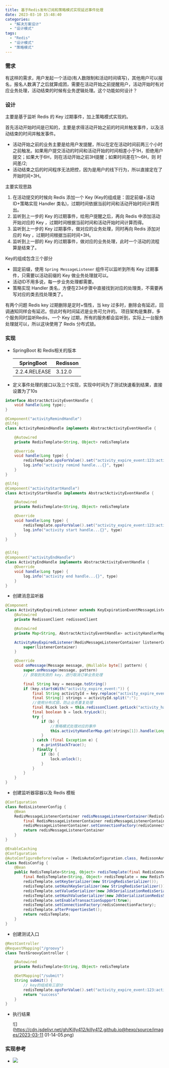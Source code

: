 ```yaml
---
title: 基于Redis发布订阅和策略模式实现延迟事件处理
date: 2023-03-10 15:48:40
categories:
  - "解决方案设计"
  - "设计模式"
tags:
  - "Redis"
  - "设计模式"
  - "策略模式"
---
```


### 需求

有这样的需求，用户发起一个活动(有人数限制和活动时间填写)，其他用户可以报名，报名人数满了之后就算成团，需要在活动开始之前提醒用户，活动开始时有对应业务处理，活动结束的时候有业务逻辑处理。这个功能如何设计？

### 设计

主要是基于监听 Redis 的 Key 过期事件，加上策略模式实现的。

首先活动开始时间是已知的，主要是求得活动开始之前的时间并触发事件，以及活动结束的时间并触发事件。
- 活动开始之前的业务主要是给用户发提醒，所以在定在活动时间前两三个小时之前触发。如果用户提交活动的时间和活动开始的时间相差小于1H，拒绝用户提交；如果大于6H，则在活动开始之前3H提醒；如果时间差在1～6H，则 时间差/2;
- 活动结束之后的时间程序无法把控，因为是用户的线下行为，所以直接定在了开始时间+3H。

主要实现思路
1. 在活动提交的时候向 Redis 添加一个 Key (Key的组成是：固定前缀+活动ID+策略实现 Handler 类名)，过期时间依据当前时间和活动开始时间计算而出。
2. 监听到上一步的 Key 的过期事件，给用户提醒之后，再向 Redis 中添加活动开始对应的 Key ，过期时间根据当前时间和活动开始时间计算而得。
3. 监听到上一步的 Key 过期事件，做对应的业务处理，同时再向 Redis 添加对应的 Key ，过期时间根据当前时间+3H。
4. 监听到上一部的 Key 的过期事件，做对应的业务处理，此时一个活动的流程算是结束了。

Key的组成包含三个部分
- 固定前缀，使用 `Spring MessageListener` 组件可以监听到所有 Key 过期事件，只需要以活动前缀的 Key 做业务处理就可以。
- 活动ID不用多说，每一步业务处理都需要。
- 策略实现 Handler 类名，方便在234步骤中直接找到对应的处理类，不需要再写对应的类去找处理类了。

有两个问题
Redis key 过期删除是定时+惰性，当 key 过多时，删除会有延迟，回调通知同样会有延迟。但此时有时间延迟是业务可允许的。
项目架构是集群，多个服务同时监听Redis，一个 Key 过期，所有的服务都会监听到，实际上一台服务处理就可以，所以这块使用了 Redis 分布式锁。

### 实现

- SpringBoot 和 Redis相关的版本

  |SpringBoot|Redisson|
  |--|--|
  |2.2.4.RELEASE|3.12.0|

- 定义事件处理的接口以及三个实现，实现中时间为了测试快速看到结果，直接设置为了10s

```java
interface AbstractActivityEventHandle {
    void handle(Long type);
}

@Component("activityRemindHandle")
@Slf4j
class ActivityRemindHandle implements AbstractActivityEventHandle {

    @Autowired
    private RedisTemplate<String, Object> redisTemplate

    @Override
    void handle(Long type) {
        redisTemplate.opsForValue().set("activity_expire_event:123:activityStartHandle", "1", 10, TimeUnit.SECONDS)
        log.info("activity remind handle...{}", type)
    }
}

@Slf4j
@Component("activityStartHandle")
class ActivityStartHandle implements AbstractActivityEventHandle {

    @Autowired
    private RedisTemplate<String, Object> redisTemplate

    @Override
    void handle(Long type) {
        redisTemplate.opsForValue().set("activity_expire_event:123:activityEndHandle", "1", 10, TimeUnit.SECONDS)
        log.info("activity start handle...{}", type)
    }
}


@Slf4j
@Component("activityEndHandle")
class ActivityEndHandle implements AbstractActivityEventHandle {
    @Override
    void handle(Long type) {
        log.info("activity end handle...{}", type)
    }
}


```

- 创建消息监听器

```java
@Component
class ActivityKeyExpiredListener extends KeyExpirationEventMessageListener {
    @Autowired
    private RedissonClient redissonClient

    @Autowired
    private Map<String, AbstractActivityEventHandle> activityHandlerMap;

    ActivityKeyExpiredListener(RedisMessageListenerContainer listenerContainer) {
        super(listenerContainer)
    }

    @Override
    void onMessage(Message message, @Nullable byte[] pattern) {
        super.onMessage(message, pattern)
        // 获取到失效的 key，进行取消订单业务处理

        final String key = message.toString()
        if (key.startsWith("activity_expire_event:")) {
            final String activityId = key.replace("activity_expire_event:", "");
            final String[] strings = activityId.split(":");
            //使用分布式锁，防止业务重复处理
            final RLock lock = this.redissonClient.getLock("activity_handler_lock_" + activityId);
            final boolean b = lock.tryLock();
            try {
                if (b) {
                    //策略模式处理对应的事件
                    this.activityHandlerMap.get(strings[1]).handle(Long.valueOf(strings[0]));
                }
            } catch (final Exception e) {
                e.printStackTrace();
            } finally {
                if (b) {
                    lock.unlock();
                }
            }
        }
    }
}
```

- 创建监听器容器以及 Redis 模板

```java
@Configuration
class RedisListenerConfig {
    @Bean
    RedisMessageListenerContainer redisMessageListenerContainer(RedisConnectionFactory redisConnectionFactory) {
        final RedisMessageListenerContainer redisMessageListenerContainer = new RedisMessageListenerContainer()
        redisMessageListenerContainer.setConnectionFactory(redisConnectionFactory)
        return redisMessageListenerContainer
    }
}

@EnableCaching
@Configuration
@AutoConfigureBefore(value = [RedisAutoConfiguration.class, RedissonAutoConfiguration.class])
class RedisConfig {
    @Bean
    public RedisTemplate<String, Object> redisTemplate(final RedisConnectionFactory redisConnectionFactory) {
        final RedisTemplate<String, Object> redisTemplate = new RedisTemplate<>();
        redisTemplate.setKeySerializer(new StringRedisSerializer());
        redisTemplate.setHashKeySerializer(new StringRedisSerializer());
        redisTemplate.setValueSerializer(new JdkSerializationRedisSerializer());
        redisTemplate.setHashValueSerializer(new JdkSerializationRedisSerializer());
        redisTemplate.setEnableTransactionSupport(true);
        redisTemplate.setConnectionFactory(redisConnectionFactory);
        redisTemplate.afterPropertiesSet();
        return redisTemplate;
    }
}
```

- 创建测试入口

```java
@RestController
@RequestMapping("/groovy")
class TestGroovyController {

    @Autowired
    private RedisTemplate<String, Object> redisTemplate

    @GetMapping("/submit")
    String submit() {
        // key的组成有三部分
        redisTemplate.opsForValue().set("activity_expire_event:123:activityRemindHandle", "1", 10, TimeUnit.SECONDS)
        return "success"
    }
}
```

- 执行结果

   ![](https://cdn.jsdelivr.net/gh/Killy412/killy412.github.io@hexo/source/images/2023-03-11 01-14-05.png)


### 实现参考

- ![](https://mp.weixin.qq.com/s/tMR0-Oxw99XtF1KBTGrnAg)


